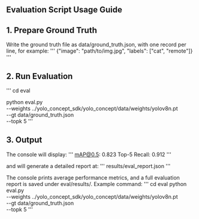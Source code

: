 ## Evaluation Script Usage Guide

## 1. Prepare Ground Truth

Write the ground truth file as data/ground_truth.json, with one record per line, for example:
'''
{"image": "path/to/img.jpg", "labels": ["cat", "remote"]}
'''
## 2. Run Evaluation
'''
cd eval

python eval.py \
  --weights ../yolo_concept_sdk/yolo_concept/data/weights/yolov8n.pt \
  --gt data/ground_truth.json \
  --topk 5
'''
## 3. Output

The console will display:
'''
mAP@0.5: 0.823
Top-5 Recall: 0.912
'''

and will generate a detailed report at:
'''
results/eval_report.json
'''

The console prints average performance metrics, and a full evaluation report is saved under eval/results/.
Example command:
'''
cd eval
python eval.py \
  --weights ../yolo_concept_sdk/yolo_concept/data/weights/yolov8n.pt \
  --gt data/ground_truth.json \
  --topk 5
'''
